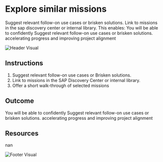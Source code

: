 # Explore similar missions

Suggest relevant follow-on use cases or brisken solutions. Link to missions in the sap discovery center or internal library. This enables: You will be able to confidently Suggest relevant follow-on use cases or brisken solutions. accelerating progress and improving project alignment

![Header Visual](https://raw.githubusercontent.com/BriskenFinancials/use-case-template/main/cards/assets/UC10000426-Y-05-top.png)

## Instructions

1. Suggest relevant follow-on use cases or Brisken solutions.
2. Link to missions in the SAP Discovery Center or internal library.
3. Offer a short walk-through of selected missions

## Outcome

You will be able to confidently Suggest relevant follow-on use cases or brisken solutions. accelerating progress and improving project alignment

## Resources

nan

![Footer Visual](https://raw.githubusercontent.com/BriskenFinancials/use-case-template/main/cards/assets/UC10000426-Y-05-bottom.png)